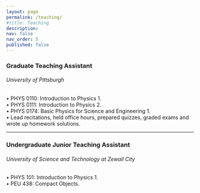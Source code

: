 ```yaml
---
layout: page
permalink: /teaching/
#title: Teaching
description:
nav: false
nav_order: 5
published: false
---
```

### Graduate Teaching Assistant
###### University of Pittsburgh
• PHYS 0110: Introduction to Physics 1.  <br />
• PHYS 0111: Introduction to Physics 2.  <br />
• PHYS 0174: Basic Physics for Science and Engineering 1.  <br />
• Lead recitations, held office hours, prepared quizzes, graded exams and wrote up homework solutions.

---
### Undergraduate Junior Teaching Assistant
###### University of Science and Technology at Zewail City
• PHYS 101: Introduction to Physics 1. <br />
• PEU 438: Compact Objects.